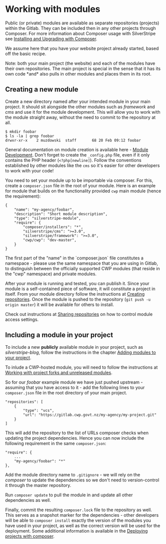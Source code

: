 # Working with modules

Public (or private) modules are available as separate repositories (projects) within the Gitlab. They can be included
then in any other projects through Composer. For more information about Composer usage with SilverStripe see
[Installing and Upgrading with Composer](http://doc.silverstripe.org/framework/en/installation/composer).

We assume here that you have your website project already started, based off the basic recipe.

<div class="hint" markdown='1'>
Note: both your main project (the website) and each of the modules have their own repositories. The main project is
special in the sense that it has its own code *and* also pulls in other modules and places them in its root.
</div>

## Creating a new module

Create a new directory named after your intended module in your main project. It should sit alongside the other modules
such as *framework* and *cms* and use it for the module development. This will allow you to work with the module
straight away, without the need to commit to the repository at all.

	$ mkdir foobar
	$ ls -la | grep foobar
	drwxr-xr-x    2 muzdowski  staff       68 20 Feb 09:12 foobar

General documentation on module creation is available here - [Module
Development](http://doc.silverstripe.org/framework/en/topics/module-development). Don't forget to create the
`_config.php` file, even if it only contains the PHP header (`<?php[newline]`). Follow the conventions established by
other modules like the `cms` so it's easier for other developers to work with your code!

You need to set your module up to be importable via composer. For this, create a `composer.json` file in the root of
your module. Here is an example for module that builds on the functionality provided `cwp` main module (hence the
requirement):

	{
		"name": "my-agency/foobar",
		"description": "Short module description",
		"type": "silverstripe-module",
		"require": {
			"composer/installers": "*",
			"silverstripe/cms": ">=3.0",
			"silverstripe/framework": ">=3.0",
			"cwp/cwp": "dev-master",
		}
	}

<div class="notice" markdown='1'>
The first part of the "name" in the `composer.json` file constitutes a namespace - please use the same namespace that
you are using in Gitlab, to distinguish between the officially supported CWP modules (that reside in the "cwp"
namespace) and private modules.
</div>

After your module is running and tested, you can publish it. Since your module is a self-contained piece of software, it
will constitute a project in itself. From your module directory follow the instructions at [Creating
repositories](../gitlab/creating-repositories). Once the module is pushed to the repository
(`git push -u origin master`) it will be available for others to install.

Check out instructions at [Sharing repositories](../gitlab/sharing-repositories) on how to control module access
settings.

## Including a module in your project

To include a new **publicly** available module in your project, such as *silverstripe-blog*, follow the instructions in the
chapter [Adding modules to your
project](http://doc.silverstripe.org/framework/en/installation/composer#adding-modules-to-your-project).

To inlude a CWP-hosted module, you will need to follow the instructions at [Working with
project forks and unreleased
modules](http://doc.silverstripe.org/framework/en/installation/composer#working-with-project-forks-and-unreleased-modules).

So for our *foobar* example module we have just pushed upstream - assuming that you have access to it - add the
following lines to your `composer.json` file in the root directory of your main project.

	"repositories": [
		{
			"type": "vcs",
			"url": "https://gitlab.cwp.govt.nz/my-agency/my-project.git"
		}
	]

This will add the repository to the list of URLs composer checks when updating the project dependencies. Hence you can
now include the following requirement in the same `composer.json`:

	"require": {
		...
		"my-agency/foobar": "*"
	},

Add the module directory name to `.gitignore` - we will rely on the *composer* to update the dependencies so we don't
need to version-control it through the master repository.

Run `composer update` to pull the module in and update all other dependencies as well.

Finally, commit the resulting `composer.lock` file to the repository as well. This serves as a snapshot marker for the
dependencies - other developers will be able to `composer install` exactly the version of the modules you have used in
your project, as well as the correct version will be used for the deployment. Some additional information is available
in the [Deploying projects with
composer](http://doc.silverstripe.org/framework/en/installation/composer#deploying-projects-with-composer).
